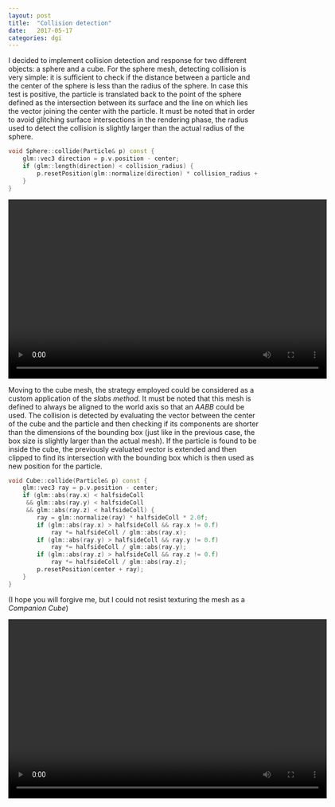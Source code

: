 ```yaml
---
layout: post
title:  "Collision detection"
date:   2017-05-17
categories: dgi
---
```


I decided to implement collision detection and response for two different objects: a sphere and a cube.
For the sphere mesh, detecting collision is very simple: it is sufficient to check if the distance between a particle and the center of the sphere is less than the radius of the sphere. In case this test is positive, the particle is translated back to the point of the sphere defined as the intersection between its surface and the line on which lies the vector joining the center with the particle. It must be noted that in order to avoid glitching surface intersections in the rendering phase, the radius used to detect the collision is slightly larger than the actual radius of the sphere.

```c++
void Sphere::collide(Particle& p) const {
    glm::vec3 direction = p.v.position - center;
    if (glm::length(direction) < collision_radius) {
        p.resetPosition(glm::normalize(direction) * collision_radius + center);
    }
}
```

<video width="640" height="360" controls>
  <source src="{{site.videos}}/sphere_collision.mp4" type="video/mp4">
</video>

Moving to the cube mesh, the strategy employed could be considered as a custom application of the _slabs method_. It must be noted that this mesh is defined to always be aligned to the world axis so that an _AABB_ could be used. The collision is detected by evaluating the vector between the center of the cube and the particle and then checking if its components are shorter than the dimensions of the bounding box (just like in the previous case, the box size is slightly larger than the actual mesh). If the particle is found to be inside the cube, the previously evaluated vector is extended and then clipped to find its intersection with the bounding box which is then used as new position for the particle.

```c++
void Cube::collide(Particle& p) const {
    glm::vec3 ray = p.v.position - center;
    if (glm::abs(ray.x) < halfsideColl
     && glm::abs(ray.y) < halfsideColl
     && glm::abs(ray.z) < halfsideColl) {
        ray = glm::normalize(ray) * halfsideColl * 2.0f;
        if (glm::abs(ray.x) > halfsideColl && ray.x != 0.f)
            ray *= halfsideColl / glm::abs(ray.x);
        if (glm::abs(ray.y) > halfsideColl && ray.y != 0.f)
            ray *= halfsideColl / glm::abs(ray.y);
        if (glm::abs(ray.z) > halfsideColl && ray.z != 0.f)
            ray *= halfsideColl / glm::abs(ray.z);
        p.resetPosition(center + ray);
    }
}
```

(I hope you will forgive me, but I could not resist texturing the mesh as a _Companion Cube_)

<video width="640" height="360" controls>
  <source src="{{site.videos}}/cube_collision.mp4" type="video/mp4">
</video>
